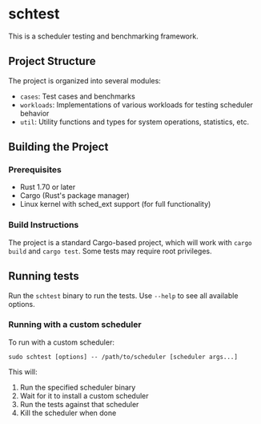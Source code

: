 # schtest

This is a scheduler testing and benchmarking framework.

## Project Structure

The project is organized into several modules:

- `cases`: Test cases and benchmarks
- `workloads`: Implementations of various workloads for testing scheduler behavior
- `util`: Utility functions and types for system operations, statistics, etc.

## Building the Project

### Prerequisites

- Rust 1.70 or later
- Cargo (Rust's package manager)
- Linux kernel with sched_ext support (for full functionality)

### Build Instructions

The project is a standard Cargo-based project, which will work with `cargo build` and `cargo test`. Some tests may require root privileges.

## Running tests

Run the `schtest` binary to run the tests. Use `--help` to see all available options.

### Running with a custom scheduler

To run with a custom scheduler:

```
sudo schtest [options] -- /path/to/scheduler [scheduler args...]
```

This will:
1. Run the specified scheduler binary
2. Wait for it to install a custom scheduler
3. Run the tests against that scheduler
4. Kill the scheduler when done
